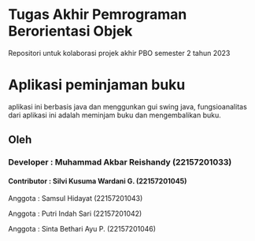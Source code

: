 # Tugas Akhir Pemrograman Berorientasi Objek
Repositori untuk kolaborasi projek akhir PBO semester 2 tahun 2023

# Aplikasi peminjaman buku
aplikasi ini berbasis java dan menggunkan gui swing java, fungsioanalitas dari aplikasi ini adalah meminjam buku dan mengembalikan buku.

## Oleh
### Developer : Muhammad Akbar Reishandy   (22157201033)
#### Contributor : Silvi Kusuma Wardani G.  (22157201045)
Anggota : Samsul Hidayat              (22157201043)

Anggota : Putri Indah Sari            (22157201042)

Anggota : Sinta Bethari Ayu P.        (22157201046)

